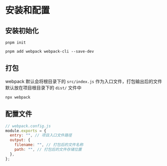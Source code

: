 # 安装和配置

## 安装初始化

```
pnpm init

pnpm add webpack webpack-cli --save-dev
```

## 打包

webpack 默认会将根目录下的 `src/index.js` 作为入口文件，打包输出后的文件默认放在项目根目录下的 `dist/` 文件中

```shell
npx webpack
```

## 配置文件

```javascript
// webpack.config.js
module.exports = {
  entry: "", // 项目入口文件路径
  output: {
    filename: "", // 打包后的文件名称
    path: "", // 打包后的文件存储位置
  },
};
```
